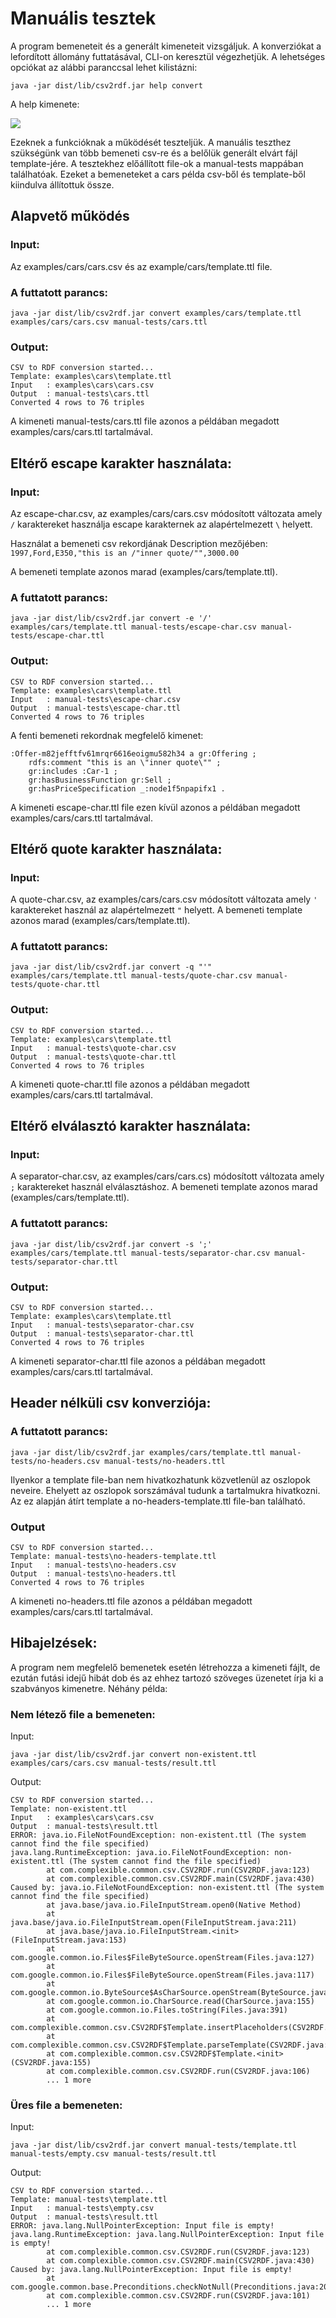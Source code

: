 # Manuális tesztek

A program bemeneteit és a generált kimeneteit vizsgáljuk.
A konverziókat a lefordított állomány futtatásával, CLI-on keresztül végezhetjük.
A lehetséges opciókat az alábbi paranccsal lehet kilistázni:

`java -jar dist/lib/csv2rdf.jar help convert`

A help kimenete:

![](help-output.PNG)

Ezeknek a funkcióknak a működését teszteljük. A manuális teszthez szükségünk van több bemeneti csv-re és a belőlük generált elvárt fájl template-jére.
A tesztekhez előállított file-ok a manual-tests mappában találhatóak. Ezeket a bemeneteket a cars példa csv-ből és template-ből kiindulva állítottuk össze.

## Alapvető működés

### Input:

Az examples/cars/cars.csv és az example/cars/template.ttl file.

### A futtatott parancs:

`java -jar dist/lib/csv2rdf.jar convert examples/cars/template.ttl examples/cars/cars.csv manual-tests/cars.ttl`

### Output:

```
CSV to RDF conversion started...
Template: examples\cars\template.ttl
Input   : examples\cars\cars.csv
Output  : manual-tests\cars.ttl
Converted 4 rows to 76 triples
```

A kimeneti manual-tests/cars.ttl file azonos a példában megadott examples/cars/cars.ttl tartalmával.

## Eltérő escape karakter használata:

### Input:

Az escape-char.csv, az examples/cars/cars.csv módosított változata amely `/` karaktereket használja escape karakternek az alapértelmezett `\` helyett.

Használat a bemeneti csv rekordjának Description mezőjében:
`1997,Ford,E350,"this is an /"inner quote/"",3000.00`

A bemeneti template azonos marad (examples/cars/template.ttl).

### A futtatott parancs:

`java -jar dist/lib/csv2rdf.jar convert -e '/' examples/cars/template.ttl manual-tests/escape-char.csv manual-tests/escape-char.ttl`

### Output:

```
CSV to RDF conversion started...
Template: examples\cars\template.ttl
Input   : manual-tests\escape-char.csv
Output  : manual-tests\escape-char.ttl
Converted 4 rows to 76 triples
```

A fenti bemeneti rekordnak megfelelő kimenet:

```
:Offer-m82jefftfv61mrqr6616eoigmu582h34 a gr:Offering ;
	rdfs:comment "this is an \"inner quote\"" ;
	gr:includes :Car-1 ;
	gr:hasBusinessFunction gr:Sell ;
	gr:hasPriceSpecification _:node1f5npapifx1 .
```

A kimeneti escape-char.ttl file ezen kívül azonos a példában megadott examples/cars/cars.ttl tartalmával.

## Eltérő quote karakter használata:

### Input:

A quote-char.csv, az examples/cars/cars.csv módosított változata amely `'` karaktereket használ az alapértelmezett `"` helyett. A bemeneti template azonos marad (examples/cars/template.ttl).

### A futtatott parancs:

`java -jar dist/lib/csv2rdf.jar convert -q "'" examples/cars/template.ttl manual-tests/quote-char.csv manual-tests/quote-char.ttl`

### Output:

```
CSV to RDF conversion started...
Template: examples\cars\template.ttl
Input   : manual-tests\quote-char.csv
Output  : manual-tests\quote-char.ttl
Converted 4 rows to 76 triples
```

A kimeneti quote-char.ttl file azonos a példában megadott examples/cars/cars.ttl tartalmával.

## Eltérő elválasztó karakter használata:

### Input:

A separator-char.csv, az examples/cars/cars.cs) módosított változata amely `;` karaktereket használ elválasztáshoz. A bemeneti template azonos marad (examples/cars/template.ttl).

### A futtatott parancs:

`java -jar dist/lib/csv2rdf.jar convert -s ';' examples/cars/template.ttl manual-tests/separator-char.csv manual-tests/separator-char.ttl`

### Output:

```
CSV to RDF conversion started...
Template: examples\cars\template.ttl
Input   : manual-tests\separator-char.csv
Output  : manual-tests\separator-char.ttl
Converted 4 rows to 76 triples
```

A kimeneti separator-char.ttl file azonos a példában megadott examples/cars/cars.ttl tartalmával.

## Header nélküli csv konverziója:

### A futtatott parancs:

`java -jar dist/lib/csv2rdf.jar examples/cars/template.ttl manual-tests/no-headers.csv manual-tests/no-headers.ttl`

Ilyenkor a template file-ban nem hivatkozhatunk közvetlenül az oszlopok neveire. Ehelyett az oszlopok sorszámával tudunk a tartalmukra hivatkozni. Az ez alapján átírt template a no-headers-template.ttl file-ban található.

### Output

```
CSV to RDF conversion started...
Template: manual-tests\no-headers-template.ttl
Input   : manual-tests\no-headers.csv
Output  : manual-tests\no-headers.ttl
Converted 4 rows to 76 triples
```

A kimeneti no-headers.ttl file azonos a példában megadott examples/cars/cars.ttl tartalmával.

## Hibajelzések:

A program nem megfelelő bemenetek esetén létrehozza a kimeneti fájlt, de ezután futási idejű hibát dob és az ehhez tartozó szöveges üzenetet írja ki a szabványos kimenetre.
Néhány példa:

### Nem létező file a bemeneten:

Input:

`java -jar dist/lib/csv2rdf.jar convert non-existent.ttl examples/cars/cars.csv manual-tests/result.ttl`

Output:

```
CSV to RDF conversion started...
Template: non-existent.ttl
Input   : examples\cars\cars.csv
Output  : manual-tests\result.ttl
ERROR: java.io.FileNotFoundException: non-existent.ttl (The system cannot find the file specified)
java.lang.RuntimeException: java.io.FileNotFoundException: non-existent.ttl (The system cannot find the file specified)
        at com.complexible.common.csv.CSV2RDF.run(CSV2RDF.java:123)
        at com.complexible.common.csv.CSV2RDF.main(CSV2RDF.java:430)
Caused by: java.io.FileNotFoundException: non-existent.ttl (The system cannot find the file specified)
        at java.base/java.io.FileInputStream.open0(Native Method)
        at java.base/java.io.FileInputStream.open(FileInputStream.java:211)
        at java.base/java.io.FileInputStream.<init>(FileInputStream.java:153)
        at com.google.common.io.Files$FileByteSource.openStream(Files.java:127)
        at com.google.common.io.Files$FileByteSource.openStream(Files.java:117)
        at com.google.common.io.ByteSource$AsCharSource.openStream(ByteSource.java:404)
        at com.google.common.io.CharSource.read(CharSource.java:155)
        at com.google.common.io.Files.toString(Files.java:391)
        at com.complexible.common.csv.CSV2RDF$Template.insertPlaceholders(CSV2RDF.java:161)
        at com.complexible.common.csv.CSV2RDF$Template.parseTemplate(CSV2RDF.java:206)
        at com.complexible.common.csv.CSV2RDF$Template.<init>(CSV2RDF.java:155)
        at com.complexible.common.csv.CSV2RDF.run(CSV2RDF.java:106)
        ... 1 more
```

### Üres file a bemeneten:

Input:

`java -jar dist/lib/csv2rdf.jar convert manual-tests/template.ttl manual-tests/empty.csv manual-tests/result.ttl`

Output:

```
CSV to RDF conversion started...
Template: manual-tests\template.ttl
Input   : manual-tests\empty.csv
Output  : manual-tests\result.ttl
ERROR: java.lang.NullPointerException: Input file is empty!
java.lang.RuntimeException: java.lang.NullPointerException: Input file is empty!
        at com.complexible.common.csv.CSV2RDF.run(CSV2RDF.java:123)
        at com.complexible.common.csv.CSV2RDF.main(CSV2RDF.java:430)
Caused by: java.lang.NullPointerException: Input file is empty!
        at com.google.common.base.Preconditions.checkNotNull(Preconditions.java:209)
        at com.complexible.common.csv.CSV2RDF.run(CSV2RDF.java:101)
        ... 1 more
```
